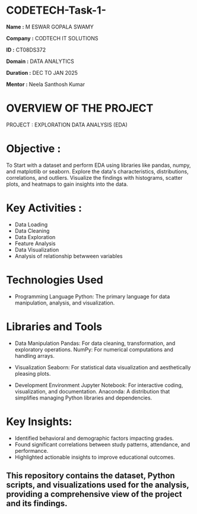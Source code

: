 # CODETECH-Task-1-
**Name :** M ESWAR GOPALA SWAMY

**Company :**  CODTECH IT SOLUTIONS

**ID :** CT08DS372

**Domain :** DATA ANALYTICS

**Duration :** DEC TO JAN 2025

**Mentor :** Neela Santhosh Kumar

# OVERVIEW OF THE PROJECT
PROJECT : EXPLORATION DATA ANALYSIS (EDA) 
# Objective :
To Start with a dataset  and perform EDA using libraries like pandas, numpy,
and matplotlib or seaborn. Explore the data's characteristics, distributions, correlations,
and outliers. Visualize the findings with histograms, scatter plots, and heatmaps to
gain insights into the data.

# Key Activities :
* Data Loading
* Data Cleaning
* Data Exploration
* Feature Analysis
* Data Visualization
* Analysis of relationship betwween variables

# Technologies Used
* Programming Language
Python: The primary language for data manipulation, analysis, and visualization.

# Libraries and Tools
* Data Manipulation
Pandas: For data cleaning, transformation, and exploratory operations.
NumPy: For numerical computations and handling arrays.

* Visualization
Seaborn: For statistical data visualization and aesthetically pleasing plots.

* Development Environment
Jupyter Notebook: For interactive coding, visualization, and documentation.
Anaconda: A distribution that simplifies managing Python libraries and dependencies.

# Key Insights:

* Identified behavioral and demographic factors impacting grades.
* Found significant correlations between study patterns, attendance, and performance.
* Highlighted actionable insights to improve educational outcomes.

## This repository contains the dataset, Python scripts, and visualizations used for the analysis, providing a comprehensive view of the project and its findings.
